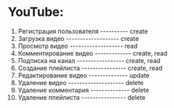 # YouTube:
1.  Регистрация пользователя ---------- create
2.  Загрузка видео  ------------------- create
3.  Просмотр видео  ------------------- read
4.  Комментирование видео ------------- create, read 
5.  Подписка на канал ----------------- create, read
6.  Создание плейлиста ---------------- create, read
7.  Редактирование видео -------------- update
8.  Удаление видео -------------------- delete
9.  Удаление комментария -------------- delete
10. Удаление плейлиста ---------------- delete